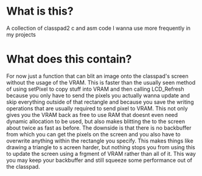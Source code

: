 # What is this?
A collection of classpad2 c and asm code I wanna use more frequently in my projects

# What does this contain?
For now just a function that can blit an image onto the classpad's screen without the usage of the VRAM.
This is faster than the usually seen method of using setPixel to copy stuff into VRAM and then calling LCD_Refresh
because you only have to send the pixels you actually wanna update and skip everything outside of that rectangle and
because you save the writing operations that are usually required to send pixel to VRAM. This not only gives you the
VRAM back as free to use RAM that doesnt even need dynamic allocation to be used, but also makes blitting the 
to the screen about twice as fast as before. The downside is that there is no backbuffer from which you can get the
pixels on the screen and you also have to overwrite anything within the rectangle you specify. This makes things
like drawing a triangle to s acreen harder, but nothing stops you from using this to update the screen using a
frgment of VRAM rather than all of it. This way you may keep your backbuffer and still squeeze some performance
out of the classpad.
